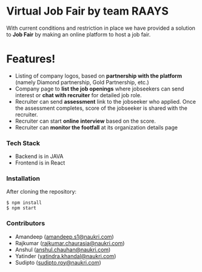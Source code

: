 # Virtual Job Fair by team RAAYS


With current conditions and restriction in place we have provided a solution to **Job Fair** by making an online platform to host a job fair.

# Features!

  - Listing of company logos, based on **partnership with the platform** (namely Diamond partnership, Gold Partnership, etc.)
  - Company page to **list the job openings** where jobseekers can send interest or **chat with recruiter** for detailed job role.
  - Recruiter can send **assessment** link to the jobseeker who applied. Once the assessment completes, score of the jobseeker is shared with the recruiter.
  - Recruiter can start **online interview** based on the score.
  - Recruiter can **monitor the footfall** at its organization details page


### Tech Stack

- Backend is in JAVA
- Frontend is in React


### Installation

After cloning the repository:

```
$ npm install
$ npm start
```

### Contributors

- Amandeep (amandeep.s1@naukri.com)
- Rajkumar (rajkumar.chaurasia@naukri.com)
- Anshul (anshul.chauhan@naukri.com)
- Yatinder (yatindra.khandal@naukri.com) 
- Sudipto (sudipto.roy@naukri.com)
